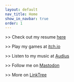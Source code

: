 ```yaml
---
layout: default
nav_title: Home
show_in_navbar: true
order: 1
---
```


\>> Check out my resume [here](/resume)  
  
\>> Play my games at [itch.io](https://alghost.itch.io)  
  
\>> Listen to my music at [Audius](https://audius.co/alghost)  
  
\>> Follow me on [Mastodon](https://mastodon.gamedev.place/@alghost)  
  
\>> More on [LinkTree](https://linktr.ee/alghost)
